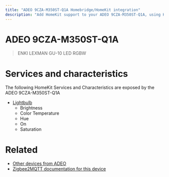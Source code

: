 ```yaml
---
title: "ADEO 9CZA-M350ST-Q1A Homebridge/HomeKit integration"
description: "Add HomeKit support to your ADEO 9CZA-M350ST-Q1A, using Homebridge, Zigbee2MQTT and homebridge-z2m."
---
```

<!---
This file has been GENERATED using src/docgen/docgen.ts
DO NOT EDIT THIS FILE MANUALLY!
-->
# ADEO 9CZA-M350ST-Q1A
> ENKI LEXMAN GU-10 LED RGBW


# Services and characteristics
The following HomeKit Services and Characteristics are exposed by
the ADEO 9CZA-M350ST-Q1A

* [Lightbulb](../../light.md)
  * Brightness
  * Color Temperature
  * Hue
  * On
  * Saturation


# Related
* [Other devices from ADEO](../index.md#adeo)
* [Zigbee2MQTT documentation for this device](https://www.zigbee2mqtt.io/devices/9CZA-M350ST-Q1A.html)